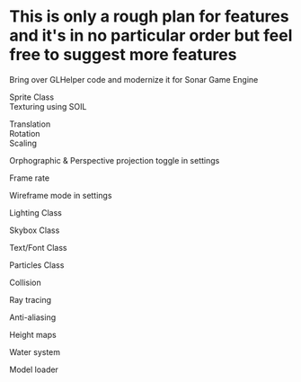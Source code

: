 <h1>This is only a rough plan for features and it's in no particular order but feel free to suggest more features</h1>

Bring over GLHelper code and modernize it for Sonar Game Engine<br />

Sprite Class<br />
Texturing using SOIL<br />

Translation<br />
Rotation<br />
Scaling<br />

Orphographic & Perspective projection toggle in settings<br />

Frame rate<br />

Wireframe mode in settings<br />

Lighting Class<br />

Skybox Class<br />

Text/Font Class<br />

Particles Class<br />

Collision<br />

Ray tracing<br />

Anti-aliasing<br />

Height maps<br />

Water system<br />

Model loader<br />
